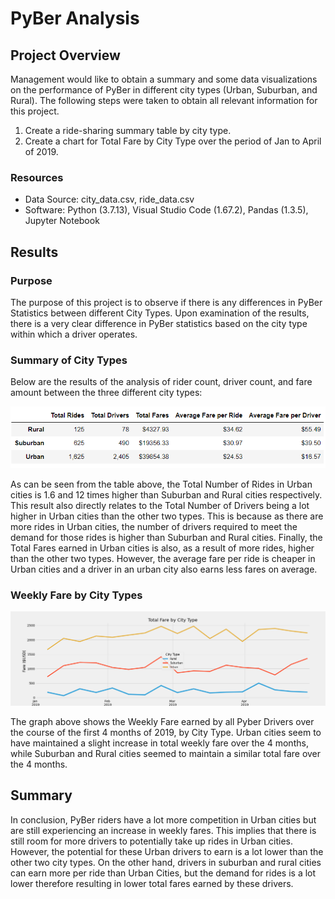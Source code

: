 # PyBer Analysis

## Project Overview
Management would like to obtain a summary and some data visualizations on the performance of PyBer in different city types (Urban, Suburban, and Rural). The following steps were taken to obtain all relevant information for this project.

1. Create a ride-sharing summary table by city type.
2. Create a chart for Total Fare by City Type over the period of Jan to April of 2019.

### Resources
- Data Source: city_data.csv, ride_data.csv
- Software: Python (3.7.13), Visual Studio Code (1.67.2), Pandas (1.3.5), Jupyter Notebook

## Results
### Purpose
The purpose of this project is to observe if there is any differences in PyBer Statistics between different City Types. Upon examination of the results, there is a very clear difference in PyBer statistics based on the city type within which a driver operates.

### Summary of City Types
Below are the results of the analysis of rider count, driver count, and fare amount between the three different city types:

![Summary of City Types](https://github.com/msshahid21/PyBer_Analysis/blob/main/analysis/Pyber_Summary.png)

As can be seen from the table above, the Total Number of Rides in Urban cities is 1.6 and 12 times higher than Suburban and Rural cities respectively. This result also directly relates to the Total Number of Drivers being a lot higher in Urban cities than the other two types. This is because as there are more rides in Urban cities, the number of drivers required to meet the demand for those rides is higher than Suburban and Rural cities. Finally, the Total Fares earned in Urban cities is also, as a result of more rides, higher than the other two types. However, the average fare per ride is cheaper in Urban cities and a driver in an urban city also earns less fares on average.

### Weekly Fare by City Types
![Total Fare by City Type](https://github.com/msshahid21/PyBer_Analysis/blob/main/analysis/Pyber_fare_summary.png)

The graph above shows the Weekly Fare earned by all Pyber Drivers over the course of the first 4 months of 2019, by City Type. Urban cities seem to have maintained a slight increase in total weekly fare over the 4 months, while Suburban and Rural cities seemed to maintain a similar total fare over the 4 months.

## Summary
In conclusion, PyBer riders have a lot more competition in Urban cities but are still experiencing an increase in weekly fares. This implies that there is still room for more drivers to potentially take up rides in Urban cities. However, the potential for these Urban drivers to earn is a lot lower than the other two city types. On the other hand, drivers in suburban and rural cities can earn more per ride than Urban Cities, but the demand for rides is a lot lower therefore resulting in lower total fares earned by these drivers.
